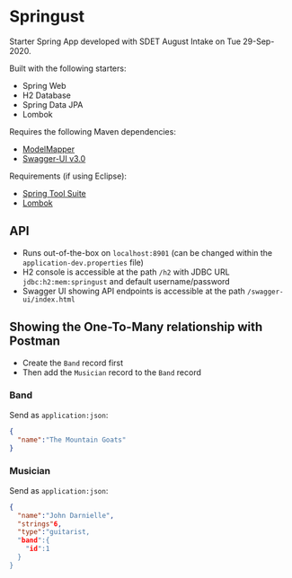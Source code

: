 # Springust

Starter Spring App developed with SDET August Intake on Tue 29-Sep-2020.

Built with the following starters:

- Spring Web
- H2 Database
- Spring Data JPA
- Lombok

Requires the following Maven dependencies:

- [ModelMapper](https://mvnrepository.com/artifact/org.modelmapper/modelmapper/2.3.8)
- [Swagger-UI v3.0](https://mvnrepository.com/artifact/io.springfox/springfox-boot-starter/3.0.0)

Requirements (if using Eclipse):

- [Spring Tool Suite](https://marketplace.eclipse.org/content/spring-tools-4-aka-spring-tool-suite-4)
- [Lombok](https://projectlombok.org/setup/eclipse)

## API

- Runs out-of-the-box on `localhost:8901` (can be changed within the `application-dev.properties` file)
- H2 console is accessible at the path `/h2` with JDBC URL `jdbc:h2:mem:springust` and default username/password
- Swagger UI showing API endpoints is accessible at the path `/swagger-ui/index.html`

## Showing the One-To-Many relationship with Postman

- Create the `Band` record first
- Then add the `Musician` record to the `Band` record

### Band

Send as `application:json`:

```json
{
  "name":"The Mountain Goats"
}
```

### Musician

Send as `application:json`:
```json
{
  "name":"John Darnielle",
  "strings"6,
  "type":"guitarist,
  "band":{
    "id":1
  }
}
```
